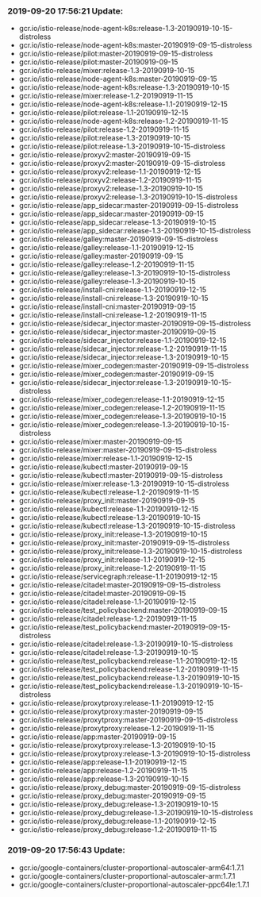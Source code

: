 ### 2019-09-20 17:56:21 Update:

- gcr.io/istio-release/node-agent-k8s:release-1.3-20190919-10-15-distroless
- gcr.io/istio-release/node-agent-k8s:master-20190919-09-15-distroless
- gcr.io/istio-release/pilot:master-20190919-09-15-distroless
- gcr.io/istio-release/pilot:master-20190919-09-15
- gcr.io/istio-release/mixer:release-1.3-20190919-10-15
- gcr.io/istio-release/node-agent-k8s:master-20190919-09-15
- gcr.io/istio-release/node-agent-k8s:release-1.3-20190919-10-15
- gcr.io/istio-release/mixer:release-1.2-20190919-11-15
- gcr.io/istio-release/node-agent-k8s:release-1.1-20190919-12-15
- gcr.io/istio-release/pilot:release-1.1-20190919-12-15
- gcr.io/istio-release/node-agent-k8s:release-1.2-20190919-11-15
- gcr.io/istio-release/pilot:release-1.2-20190919-11-15
- gcr.io/istio-release/pilot:release-1.3-20190919-10-15
- gcr.io/istio-release/pilot:release-1.3-20190919-10-15-distroless
- gcr.io/istio-release/proxyv2:master-20190919-09-15
- gcr.io/istio-release/proxyv2:master-20190919-09-15-distroless
- gcr.io/istio-release/proxyv2:release-1.1-20190919-12-15
- gcr.io/istio-release/proxyv2:release-1.2-20190919-11-15
- gcr.io/istio-release/proxyv2:release-1.3-20190919-10-15
- gcr.io/istio-release/proxyv2:release-1.3-20190919-10-15-distroless
- gcr.io/istio-release/app_sidecar:master-20190919-09-15-distroless
- gcr.io/istio-release/app_sidecar:master-20190919-09-15
- gcr.io/istio-release/app_sidecar:release-1.3-20190919-10-15
- gcr.io/istio-release/app_sidecar:release-1.3-20190919-10-15-distroless
- gcr.io/istio-release/galley:master-20190919-09-15-distroless
- gcr.io/istio-release/galley:release-1.1-20190919-12-15
- gcr.io/istio-release/galley:master-20190919-09-15
- gcr.io/istio-release/galley:release-1.2-20190919-11-15
- gcr.io/istio-release/galley:release-1.3-20190919-10-15-distroless
- gcr.io/istio-release/galley:release-1.3-20190919-10-15
- gcr.io/istio-release/install-cni:release-1.1-20190919-12-15
- gcr.io/istio-release/install-cni:release-1.3-20190919-10-15
- gcr.io/istio-release/install-cni:master-20190919-09-15
- gcr.io/istio-release/install-cni:release-1.2-20190919-11-15
- gcr.io/istio-release/sidecar_injector:master-20190919-09-15-distroless
- gcr.io/istio-release/sidecar_injector:master-20190919-09-15
- gcr.io/istio-release/sidecar_injector:release-1.1-20190919-12-15
- gcr.io/istio-release/sidecar_injector:release-1.2-20190919-11-15
- gcr.io/istio-release/sidecar_injector:release-1.3-20190919-10-15
- gcr.io/istio-release/mixer_codegen:master-20190919-09-15-distroless
- gcr.io/istio-release/mixer_codegen:master-20190919-09-15
- gcr.io/istio-release/sidecar_injector:release-1.3-20190919-10-15-distroless
- gcr.io/istio-release/mixer_codegen:release-1.1-20190919-12-15
- gcr.io/istio-release/mixer_codegen:release-1.2-20190919-11-15
- gcr.io/istio-release/mixer_codegen:release-1.3-20190919-10-15
- gcr.io/istio-release/mixer_codegen:release-1.3-20190919-10-15-distroless
- gcr.io/istio-release/mixer:master-20190919-09-15
- gcr.io/istio-release/mixer:master-20190919-09-15-distroless
- gcr.io/istio-release/mixer:release-1.1-20190919-12-15
- gcr.io/istio-release/kubectl:master-20190919-09-15
- gcr.io/istio-release/kubectl:master-20190919-09-15-distroless
- gcr.io/istio-release/mixer:release-1.3-20190919-10-15-distroless
- gcr.io/istio-release/kubectl:release-1.2-20190919-11-15
- gcr.io/istio-release/proxy_init:master-20190919-09-15
- gcr.io/istio-release/kubectl:release-1.1-20190919-12-15
- gcr.io/istio-release/kubectl:release-1.3-20190919-10-15
- gcr.io/istio-release/kubectl:release-1.3-20190919-10-15-distroless
- gcr.io/istio-release/proxy_init:release-1.3-20190919-10-15
- gcr.io/istio-release/proxy_init:master-20190919-09-15-distroless
- gcr.io/istio-release/proxy_init:release-1.3-20190919-10-15-distroless
- gcr.io/istio-release/proxy_init:release-1.1-20190919-12-15
- gcr.io/istio-release/proxy_init:release-1.2-20190919-11-15
- gcr.io/istio-release/servicegraph:release-1.1-20190919-12-15
- gcr.io/istio-release/citadel:master-20190919-09-15-distroless
- gcr.io/istio-release/citadel:master-20190919-09-15
- gcr.io/istio-release/citadel:release-1.1-20190919-12-15
- gcr.io/istio-release/test_policybackend:master-20190919-09-15
- gcr.io/istio-release/citadel:release-1.2-20190919-11-15
- gcr.io/istio-release/test_policybackend:master-20190919-09-15-distroless
- gcr.io/istio-release/citadel:release-1.3-20190919-10-15-distroless
- gcr.io/istio-release/citadel:release-1.3-20190919-10-15
- gcr.io/istio-release/test_policybackend:release-1.1-20190919-12-15
- gcr.io/istio-release/test_policybackend:release-1.2-20190919-11-15
- gcr.io/istio-release/test_policybackend:release-1.3-20190919-10-15
- gcr.io/istio-release/test_policybackend:release-1.3-20190919-10-15-distroless
- gcr.io/istio-release/proxytproxy:release-1.1-20190919-12-15
- gcr.io/istio-release/proxytproxy:master-20190919-09-15
- gcr.io/istio-release/proxytproxy:master-20190919-09-15-distroless
- gcr.io/istio-release/proxytproxy:release-1.2-20190919-11-15
- gcr.io/istio-release/app:master-20190919-09-15
- gcr.io/istio-release/proxytproxy:release-1.3-20190919-10-15
- gcr.io/istio-release/proxytproxy:release-1.3-20190919-10-15-distroless
- gcr.io/istio-release/app:release-1.1-20190919-12-15
- gcr.io/istio-release/app:release-1.2-20190919-11-15
- gcr.io/istio-release/app:release-1.3-20190919-10-15
- gcr.io/istio-release/proxy_debug:master-20190919-09-15-distroless
- gcr.io/istio-release/proxy_debug:master-20190919-09-15
- gcr.io/istio-release/proxy_debug:release-1.3-20190919-10-15
- gcr.io/istio-release/proxy_debug:release-1.3-20190919-10-15-distroless
- gcr.io/istio-release/proxy_debug:release-1.1-20190919-12-15
- gcr.io/istio-release/proxy_debug:release-1.2-20190919-11-15
### 2019-09-20 17:56:43 Update:

- gcr.io/google-containers/cluster-proportional-autoscaler-arm64:1.7.1
- gcr.io/google-containers/cluster-proportional-autoscaler-arm:1.7.1
- gcr.io/google-containers/cluster-proportional-autoscaler-ppc64le:1.7.1
